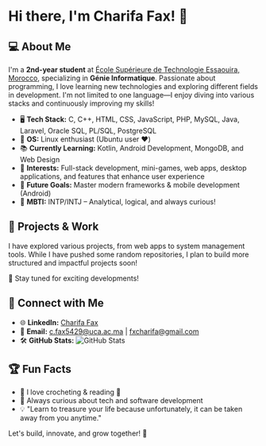 # Hi there, I'm Charifa Fax! 👋

## 💻 About Me
I'm a **2nd-year student** at [École Supérieure de Technologie Essaouira, Morocco](https://www.uca.ma/), specializing in **Génie Informatique**. Passionate about programming, I love learning new technologies and exploring different fields in development. I'm not limited to one language—I enjoy diving into various stacks and continuously improving my skills!

- 🖥 **Tech Stack:** C, C++, HTML, CSS, JavaScript, PHP, MySQL, Java, Laravel, Oracle SQL, PL/SQL, PostgreSQL
- 🐧 **OS:** Linux enthusiast (Ubuntu user ❤️)
- 📚 **Currently Learning:** Kotlin, Android Development, MongoDB, and Web Design
- 🔭 **Interests:** Full-stack development, mini-games, web apps, desktop applications, and features that enhance user experience
- 🎯 **Future Goals:** Master modern frameworks & mobile development (Android)
- 📜 **MBTI:** INTP/INTJ – Analytical, logical, and always curious!

## 📌 Projects & Work
I have explored various projects, from web apps to system management tools. While I have pushed some random repositories, I plan to build more structured and impactful projects soon!

🚀 Stay tuned for exciting developments!

## 🔗 Connect with Me
- 🌐 **LinkedIn:** [Charifa Fax](https://www.linkedin.com/in/charifa-fax)
- 📩 **Email:** c.fax5429@uca.ac.ma | fxcharifa@gmail.com
- 🛠 **GitHub Stats:**
  ![GitHub Stats](https://github-readme-stats.vercel.app/api?username=charifa2024&show_icons=true&theme=tokyonight)

## 🏆 Fun Facts
- 🧶 I love crocheting & reading 📖
- 🔬 Always curious about tech and software development
- 💡 "Learn to treasure your life because unfortunately, it can be taken away from you anytime."

Let's build, innovate, and grow together! 🚀

